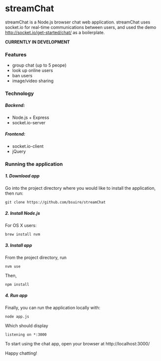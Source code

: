 streamChat
==========

streamChat is a Node.js browser chat web application.
streamChat uses socket.io for real-time communications between users, and used the demo http://socket.io/get-started/chat/ as a boilerplate.

**CURRENTLY IN DEVELOPMENT**

### Features  
 - group chat (up to 5 peope)
 - look up online users
 - ban users
 - image/video sharing

### Technology

##### Backend:
  - Node.js + Express
  - socket.io-server
  
##### Frontend:
  - socket.io-client
  - jQuery


### Running the application

##### 1. Download app

Go into the project directory where you would like to install the application, then run:
```
git clone https://github.com/bsuire/streamChat
```

##### 2. Install Node.js

For OS X users:
```
brew install nvm
```

##### 3. Install app

From the project directory, run
```
nvm use
```
Then,

```
npm install
```

##### 4. Run app

Finally, you can run the application locally with:
```
node app.js
```
Which should display
```
listening on *:3000
```
To start using the chat app, open your browser at 
http://localhost:3000/

Happy chatting!





